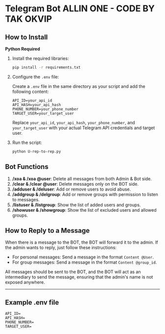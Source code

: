 # Telegram Bot ALLIN ONE - CODE BY TAK OKVIP

## How to Install

**Python Required**

1. Install the required libraries:

    ```sh
    pip install -r requirements.txt
    ```

2. Configure the `.env` file:

    Create a `.env` file in the same directory as your script and add the following content:

    ```env
    API_ID=your_api_id
    API_HASH=your_api_hash
    PHONE_NUMBER=your_phone_number
    TARGET_USER=your_target_user
    ```

    Replace `your_api_id`, `your_api_hash`, `your_phone_number`, and `your_target_user` with your actual Telegram API credentials and target user.

3. Run the script:

    ```sh
    python U-rep-to-rep.py
    ```

## Bot Functions

1. **/xoa & /xoa @user**: Delete all messages from both Admin & Bot side.
2. **/clear & /clear @user**: Delete messages only on the BOT side.
3. **/adduser & /deluser**: Add or remove users to avoid abuse.
4. **/addgroup & /delgroup**: Add or remove groups with permission to listen to messages.
5. **/listuser & /listgroup**: Show the list of added users and groups.
6. **/showuser & /showgroup**: Show the list of excluded users and allowed groups.

## How to Reply to a Message

When there is a message to the BOT, the BOT will forward it to the admin. If the admin wants to reply, just follow these instructions:

- For personal messages: Send a message in the format `Content @User`.
- For group messages: Send a message in the format `Content @group_id`.

All messages should be sent to the BOT, and the BOT will act as an intermediary to send the message, ensuring that the admin's name is not exposed anywhere.

---

## Example .env file

```env
API_ID=
API_HASH=
PHONE_NUMBER=
TARGET_USER=

